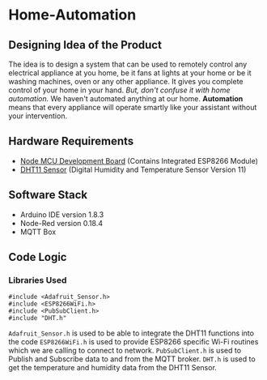 # Home-Automation
## Designing Idea of the Product
The idea is to design a system that can be used to remotely control any electrical appliance at you home, be it fans at lights at your home or be it washing machines, oven or any other appliance.
It gives you complete control of your home in your hand. *But, don't confuse it with home automation.* We haven't automated anything at our home. **Automation** means that every appliance will operate smartly like your assistant without your intervention.

## Hardware Requirements
* [Node MCU Development Board](http://www.nodemcu.com/index_en.html) (Contains Integrated ESP8266 Module)
* [DHT11 Sensor](https://akizukidenshi.com/download/ds/aosong/DHT11.pdf) (Digital Humidity and Temperature Sensor Version 11)

## Software Stack
* Arduino IDE version 1.8.3
* Node-Red version 0.18.4
* MQTT Box

## Code Logic
### Libraries Used
```
#include <Adafruit_Sensor.h>
#include <ESP8266WiFi.h>
#include <PubSubClient.h>
#include "DHT.h" 
```

``` Adafruit_Sensor.h ``` is used to be able to integrate the DHT11 functions into the code
``` ESP8266WiFi.h ``` is used to provide ESP8266 specific Wi-Fi routines which we are calling to connect to network.
``` PubSubClient.h ``` is used to Publish and Subscribe data to and from the MQTT broker.
``` DHT.h ``` is used to get the temperature and humidity data from the DHT11 Sensor.

